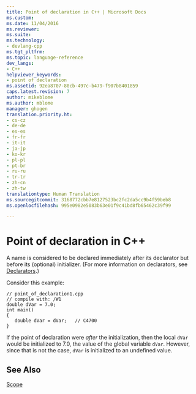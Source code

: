 ```yaml
---
title: Point of declaration in C++ | Microsoft Docs
ms.custom: 
ms.date: 11/04/2016
ms.reviewer: 
ms.suite: 
ms.technology:
- devlang-cpp
ms.tgt_pltfrm: 
ms.topic: language-reference
dev_langs:
- C++
helpviewer_keywords:
- point of declaration
ms.assetid: 92ea8707-80cb-497c-b479-f907b8401859
caps.latest.revision: 7
author: mikeblome
ms.author: mblome
manager: ghogen
translation.priority.ht:
- cs-cz
- de-de
- es-es
- fr-fr
- it-it
- ja-jp
- ko-kr
- pl-pl
- pt-br
- ru-ru
- tr-tr
- zh-cn
- zh-tw
translationtype: Human Translation
ms.sourcegitcommit: 3168772cbb7e8127523bc2fc2da5cc9b4f59beb8
ms.openlocfilehash: 995e0982e5083b63e01f9c41bd8fb65462c39f99

---
```

# Point of declaration in C++
A name is considered to be declared immediately after its declarator but before its (optional) initializer. (For more information on declarators, see [Declarators](http://msdn.microsoft.com/en-us/8a7b9b51-92bd-4ac0-b3fe-0c4abe771838).)  
  
 Consider this example:  
  
```  
// point_of_declaration1.cpp  
// compile with: /W1   
double dVar = 7.0;  
int main()  
{  
   double dVar = dVar;   // C4700  
}  
```  
  
 If the point of declaration were *after* the initialization, then the local `dVar` would be initialized to 7.0, the value of the global variable `dVar`. However, since that is not the case, `dVar` is initialized to an undefined value.  
  
## See Also  
 [Scope](../cpp/scope-visual-cpp.md)


<!--HONumber=Jan17_HO2-->


